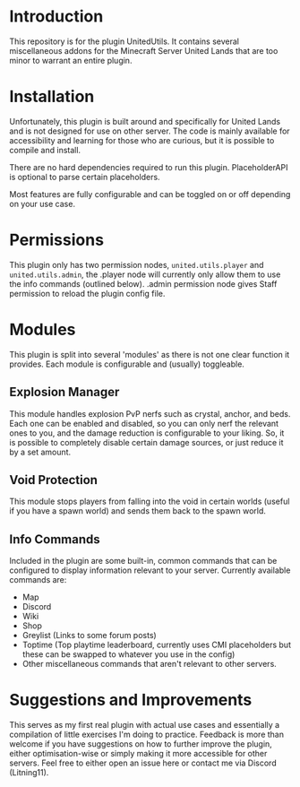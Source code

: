 # Introduction
This repository is for the plugin UnitedUtils. It contains several miscellaneous addons for the Minecraft Server United Lands that are too minor to warrant an entire plugin.

# Installation
Unfortunately, this plugin is built around and specifically for United Lands and is not designed for use on other server. The code is mainly available for accessibility and learning for those who are curious, but it is possible to compile and install. 

There are no hard dependencies required to run this plugin. PlaceholderAPI is optional to parse certain placeholders. 

Most features are fully configurable and can be toggled on or off depending on your use case. 

# Permissions
This plugin only has two permission nodes, `united.utils.player` and `united.utils.admin`, the .player node will currently only allow them to use the info commands (outlined below). .admin permission node gives Staff permission to reload the plugin config file. 

# Modules

This plugin is split into several 'modules' as there is not one clear function it provides. Each module is configurable and (usually) toggleable. 

## Explosion Manager

This module handles explosion PvP nerfs such as crystal, anchor, and beds. Each one can be enabled and disabled, so you can only nerf the relevant ones to you, and the damage reduction is configurable to your liking. So, it is possible to completely disable certain damage sources, or just reduce it by a set amount.

## Void Protection

This module stops players from falling into the void in certain worlds (useful if you have a spawn world) and sends them back to the spawn world.

## Info Commands

Included in the plugin are some built-in, common commands that can be configured to display information relevant to your server. Currently available commands are:
- Map
- Discord
- Wiki
- Shop
- Greylist (Links to some forum posts)
- Toptime (Top playtime leaderboard, currently uses CMI placeholders but these can be swapped to whatever you use in the config)
- Other miscellaneous commands that aren't relevant to other servers. 

# Suggestions and Improvements
This serves as my first real plugin with actual use cases and essentially a compilation of little exercises I'm doing to practice. Feedback is more than welcome if you have suggestions on how to further improve the plugin, either optimisation-wise or simply making it more accessible for other servers. Feel free to either open an issue here or contact me via Discord (Litning11).

